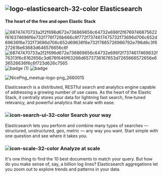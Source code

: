 
## ![logo-elasticsearch-32-color](https://user-images.githubusercontent.com/62883434/220029141-97d85ef7-6885-4633-b0da-69c47a0944f1.svg) Elasticsearch
#### The heart of the free and open Elastic Stack
![68747470733a2f2f696d672e736869656c64732e696f2f6769746875622f616374696f6e732f776f726b666c6f772f7374617475732f73696d706c652d69636f6e732f73696d706c652d69636f6e732f7665726966792e796d6c3f6272616e63683d646576656c6f](https://user-images.githubusercontent.com/62883434/220035404-6fd20b3f-e8bd-4518-bedc-0ebf31697e0b.svg) ![68747470733a2f2f696d672e736869656c64732e696f2f7374617469632f76313f6c6162656c3d676f646f63266d6573736167653d7265666572656e636526636f6c6f723d626c7565](https://user-images.githubusercontent.com/62883434/220035481-4b8cc508-6913-43a8-b778-f8c6a321b0aa.svg) ![badge (1)](https://user-images.githubusercontent.com/62883434/220035606-fa31ebed-c1f8-4b13-8dcc-c2efcb4e0d5d.svg) ![badge](https://user-images.githubusercontent.com/62883434/220035648-30640e28-8584-4159-929f-28b4f53180fa.svg)

![NicePng_meetup-logo-png_2660015](https://user-images.githubusercontent.com/62883434/220035790-7096e8a4-0974-4a0f-a9c9-036fdbc30067.png)


Elasticsearch is a distributed, RESTful search and analytics engine capable of addressing a growing number of use cases. As the heart of the Elastic Stack, it centrally stores your data for lightning fast search, fine‑tuned relevancy, and powerful analytics that scale with ease.

### ![icon-search-ui-32-color](https://user-images.githubusercontent.com/62883434/220035993-44982b81-48c1-42df-9c06-578e81f557b6.svg)  Search your way
Elasticsearch lets you perform and combine many types of searches — structured, unstructured, geo, metric — any way you want. Start simple with one question and see where it takes you.

### ![icon-scale-32-color](https://user-images.githubusercontent.com/62883434/220036179-1c97b823-0810-48bf-b6f1-ab99d91f5cec.svg)  Analyze at scale
It's one thing to find the 10 best documents to match your query. But how do you make sense of, say, a billion log lines? Elasticsearch aggregations let you zoom out to explore trends and patterns in your data.
